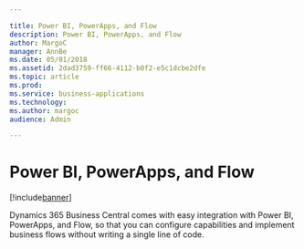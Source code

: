 ```yaml
---

title: Power BI, PowerApps, and Flow
description: Power BI, PowerApps, and Flow
author: MargoC
manager: AnnBe
ms.date: 05/01/2018
ms.assetid: 2dad3759-ff66-4112-b0f2-e5c1dcbe2dfe
ms.topic: article
ms.prod: 
ms.service: business-applications
ms.technology: 
ms.author: margoc
audience: Admin

---
```

#  Power BI, PowerApps, and Flow




[!include[banner](../../includes/banner.md)]

Dynamics 365 Business Central comes with easy integration with Power BI,
PowerApps, and Flow, so that you can configure capabilities and implement
business flows without writing a single line of code.
